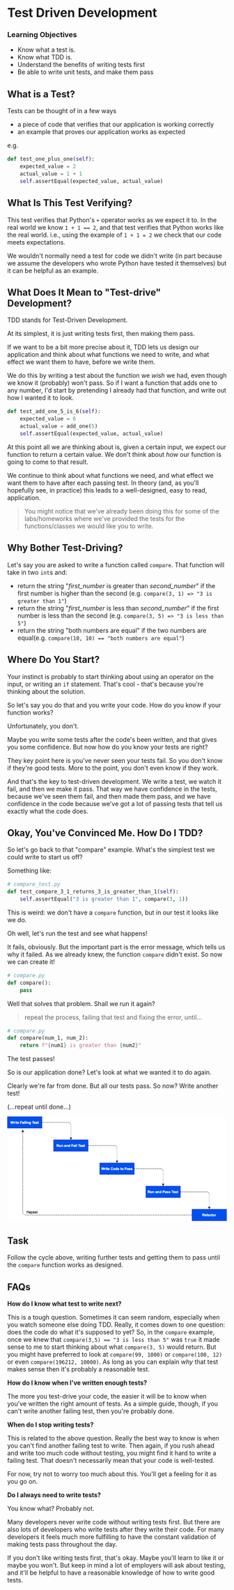 # Test Driven Development

### Learning Objectives

- Know what a test is.
- Know what TDD is.
- Understand the benefits of writing tests first
- Be able to write unit tests, and make them pass

## What is a Test?

Tests can be thought of in a few ways
- a piece of code that verifies that our application is working correctly
- an example that proves our application works as expected

e.g.

``` python
def test_one_plus_one(self):
    expected_value = 2
    actual_value = 1 + 1
    self.assertEqual(expected_value, actual_value)

```

## What Is This Test Verifying?

This test verifies that Python's `+` operator works as we expect it to. In the real world we know `1 + 1 == 2`, and that test verifies that Python works like the real world. i.e., using the example of `1 + 1 = 2` we check that our code meets expectations.

We wouldn't normally need a test for code we didn't write (in part because we
assume the developers who wrote Python have tested it themselves) but it can
be helpful as an example.

## What Does It Mean to "Test-drive" Development?

TDD stands for Test-Driven Development.

At its simplest, it is just writing tests first, then making them pass.

If we want to be a bit more precise about it, TDD lets us design our application and think about what functions we need to write, and what effect we want them to have, before we write them.

We do this by writing a test about the function we *wish* we had, even though
we know it (probably) won't pass. So if I want a function that adds one to any
number, I'd start by pretending I already had that function, and write out
how I wanted it to look.

``` python
def test_add_one_5_is_6(self):
    expected_value = 6
    actual_value = add_one(5)
    self.assertEqual(expected_value, actual_value)

```

At this point all we are thinking about is, given a certain input, we expect our function to return a certain value. We don't think about _how_ our function is going to come to that result.

We continue to think about what functions we need, and what effect we want them
to have after each passing test. In theory (and, as you'll hopefully see, in
practice) this leads to a well-designed, easy to read, application.

> You might notice that we've already been doing this for some of the labs/homeworks where we've provided the tests for the functions/classes we would like you to write.

## Why Bother Test-Driving?

Let's say you are asked to write a function called `compare`.
That function will take in two  `int`s and:

- return the string "*first_number* is greater than *second_number*" if the first number is higher than the second (e.g. `compare(3, 1) => "3 is greater than 1"`)
- return the string "*first_number* is less than *second_number*" if the first number is less than the second (e.g. `compare(3, 5) => "3 is less than 5"`)
- return the string "both numbers are equal" if the two numbers are equal(e.g. `compare(10, 10) == "both numbers are equal"`)

## Where Do You Start?

Your instinct is probably to start thinking about using an operator on the input, or writing an `if` statement. That's cool - that's because you're thinking about the solution.

So let's say you do that and you write your code. How do you know if your function works?

Unfortunately, you don't.

Maybe you write some tests after the code's been written, and that gives you
some confidence. But now how do you know your tests are right?

They key point here is you've never seen your tests fail. So you don't know if
they're good tests. More to the point, you don't even know if they work.

And that's the key to test-driven development. We write a test, we watch it fail, and then we make it pass. That way we have confidence in the tests, because we've seen them fail, and then made them pass, and we have confidence in the code because we've got a lot of passing tests that tell us exactly what the code does.

## Okay, You've Convinced Me. How Do I TDD?

So let's go back to that "compare" example. What's the simplest test we could write to start us off?

Something like:

``` python
# compare_test.py
def test_compare_3_1_returns_3_is_greater_than_1(self):
    self.assertEqual("3 is greater than 1", compare(3, 1))

```

This is weird: we don't have a `compare` function, but in our test it looks
like we do.

Oh well, let's run the test and see what happens!

It fails, obviously. But the important part is the error message, which tells us why it failed. As we already knew, the function `compare` didn't exist. So now we can create it!

``` python
# compare.py
def compare():
    pass
```

Well that solves that problem. Shall we run it again?

> repeat the process, failing that test and fixing the error, until...

``` python
# compare.py
def compare(num_1, num_2):
    return f"{num1} is greater than {num2}"
```

The test passes!

So is our application done? Let's look at what we wanted it to do again.

Clearly we're far from done. But all our tests pass. So now? Write another test!

(...repeat until done...)

![](images/tdd_cycle.png)

## Task

Follow the cycle above, writing further tests and getting them to pass until the `compare` function works as designed.


## FAQs

**How do I know what test to write next?**

This is a tough question. Sometimes it can seem random, especially when you
watch someone else doing TDD. Really, it comes down to one question: does
the code do what it's supposed to yet? So, in the `compare` example, once we
knew that `compare(3,5) == "3 is less than 5"` was `true` it made sense to me to start thinking about what `compare(3, 5)` would return. But you might have preferred to look at `compare(99, 1000)` or `compare(100, 12)` or even `compare(196212, 10000)`. As long as you can explain *why* that test makes sense then it's probably a reasonable test.

**How do I know when I've written enough tests?**

The more you test-drive your code, the easier it will be to know when you've written the right amount of tests. As a simple guide, though, if you can't write another failing test, then you're probably done.

**When do I stop writing tests?**

This is related to the above question. Really the best way to know is
when you can't find another failing test to write. Then again, if you rush ahead and write too much code without testing, you might find it hard to write a failing test. That doesn't necessarily mean that your code is well-tested.

For now, try not to worry too much about this. You'll get a feeling for it as you go on.

**Do I always need to write tests?**

You know what? Probably not.

Many developers never write code without writing tests first. But there are also lots of developers who write tests after they write their code. For many developers it feels much more fulfilling to have the constant validation of making tests pass throughout the day.

If you don't like writing tests first, that's okay. Maybe you'll learn to like it or maybe you won't. But keep in mind a lot of employers will ask about testing, and it'll be helpful to have a reasonable knowledge of how to write good tests.
